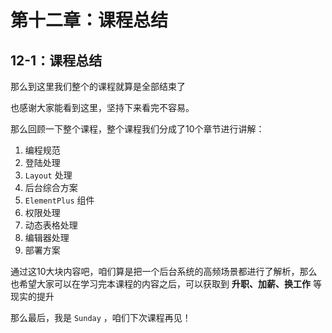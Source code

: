 # 第十二章：课程总结



## 12-1：课程总结

那么到这里我们整个的课程就算是全部结束了

也感谢大家能看到这里，坚持下来看完不容易。

那么回顾一下整个课程，整个课程我们分成了10个章节进行讲解：

1. 编程规范
2. 登陆处理
3. `Layout` 处理
4. 后台综合方案
5. `ElementPlus` 组件
6. 权限处理
7. 动态表格处理
8. 编辑器处理
9. 部署方案

通过这10大块内容吧，咱们算是把一个后台系统的高频场景都进行了解析，那么也希望大家可以在学习完本课程的内容之后，可以获取到 **升职、加薪、换工作** 等现实的提升

那么最后，我是 `Sunday` ，咱们下次课程再见！



